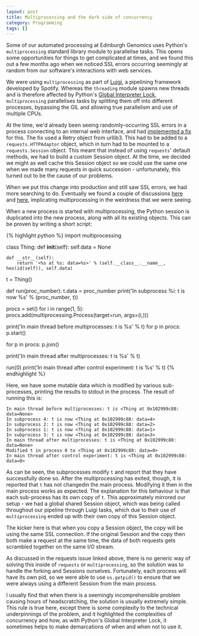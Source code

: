 ```yaml
---
layout: post
title: Multiprocessing and the dark side of concurrency
category: Programming
tags: []
---
```


Some of our automated processing at Edinburgh Genomics uses Python's `multiprocessing` standard library module to
parallelise tasks. This opens some opportunities for things to get complicated at times, and we found this out a
few months ago when we noticed SSL errors occurring seemingly at random from our software's interactions with web
services.

We were using `multiprocessing` as part of [Luigi](https://github.com/spotify/luigi), a pipelining framework
developed by Spotify. Whereas the `threading` module spawns new threads and is therefore affected by Python's
[Global Interpreter Lock](https://docs.python.org/3/glossary.html#term-global-interpreter-lock), `multiprocessing`
parallelises tasks by splitting them off into different processes, bypassing the GIL and allowing true parallelism
and use of multiple CPUs.

At the time, we'd already been seeing randomly-occurring SSL errors in a process connecting to an internal web
interface, and had [implemented a fix](https://github.com/EdinburghGenomics/EGCG-Core/pull/82) for this. The fix
used a Retry object from urllib3. This had to be added to a `requests.HTTPAdaptor` object, which in turn had to
be mounted to a `requests.Session` object. This meant that instead of using `requests`' default methods, we had
to build a custom Session object. At the time, we decided we might as well cache this Session object so we could
use the same one when we made many requests in quick succession - unfortunately, this turned out to be the cause
of our problems.

When we put this change into production and still saw SSL errors, we had more searching to do. Eventually we found
a couple of discussions [here](https://github.com/kennethreitz/requests/issues/4323) and
[here](https://stackoverflow.com/questions/3724900/python-ssl-problem-with-multiprocessing/3724938),
implicating multiprocessing in the weirdness that we were seeing.

When a new process is started with multiprocessing, the Python session is duplicated into the new process, along
with all its existing objects. This can be proven by writing a short script:

{% highlight python %}
import multiprocessing

class Thing:
    def __init__(self):
        self.data = None

    def __str__(self):
        return '<%s at %s: data=%s>' % (self.__class__.__name__, hex(id(self)), self.data)

t = Thing()

def run(proc_number):
    t.data = proc_number
    print('In subprocess %i: t is now %s' % (proc_number, t))

procs = set()
for i in range(1, 5):
    procs.add(multiprocessing.Process(target=run, args=(i,)))

print('In main thread before multiprocesses: t is %s' % t)
for p in procs:
    p.start()

for p in procs:
    p.join()

print('In main thread after multiprocesses: t is %s' % t)

run(0)
print('In main thread after control experiment: t is %s' % t)
{% endhighlight %}

Here, we have some mutable data which is modified by various sub-processes, printing the results to stdout in the
process. The result of running this is:

```
In main thread before multiprocesses: t is <Thing at 0x102999c88: data=None>
In subprocess 4: t is now <Thing at 0x102999c88: data=4>
In subprocess 2: t is now <Thing at 0x102999c88: data=2>
In subprocess 1: t is now <Thing at 0x102999c88: data=1>
In subprocess 3: t is now <Thing at 0x102999c88: data=3>
In main thread after multiprocesses: t is <Thing at 0x102999c88: data=None>
Modified t in process 0 to <Thing at 0x102999c88: data=0>
In main thread after control experiment: t is <Thing at 0x102999c88: data=0>
```

As can be seen, the subprocesses modify `t` and report that they have successfully done so. After the
multiprocessing has exited, though, it is reported that `t` has not changedin the main process. Modifying it then
in the main process works as expected. The explanation for this behaviour is that each sub-process has its own
copy of `t`. This approximately mirrored our setup - we had a global shared Session object, which was being called
throughout our pipeline through Luigi tasks, which due to their use of `multiprocessing` ended up with their own copy
of this Session object.

The kicker here is that when you copy a Session object, the copy will be using the same SSL connection. If the
original Session and the copy then both make a request at the same time, the data of both requests gets scrambled
together on the same I/O stream.

As discussed in the requests issue linked above, there is no generic way of solving this inside of `requests` or
`multiprocessing`, so the solution was to handle the forking and Sessions ourselves. Fortunately, each process
will have its own pid, so we were able to use `os.getpid()` to ensure that we were always using a different
Session from the main process.

I usually find that when there is a seemingly incomprehensible problem causing hours of headscratching, the
solution is usually extremely simple. This rule is true here, except there is some complexity to the technical
underpinnings of the problem, and it highlighted the complexities of concurrency and how, as with Python's
Global Interpreter Lock, it sometimes helps to make demarcations of when and when not to use it.
